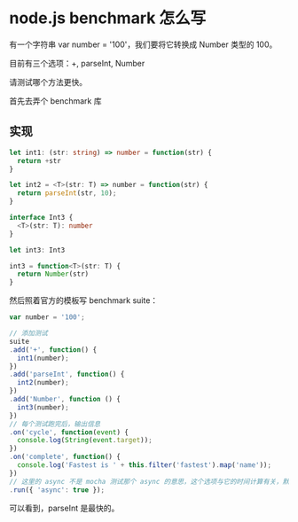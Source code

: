 # node.js benchmark 怎么写

有一个字符串 var number = '100'，我们要将它转换成 Number 类型的 100。

目前有三个选项：+, parseInt, Number

请测试哪个方法更快。

首先去弄个 benchmark 库

## 实现

```ts
let int1: (str: string) => number = function(str) {
  return +str
}

let int2 = <T>(str: T) => number = function(str) {
  return parseInt(str, 10);
}

interface Int3 {
  <T>(str: T): number
}

let int3: Int3

int3 = function<T>(str: T) {
  return Number(str)
}
```

然后照着官方的模板写 benchmark suite：

```js
var number = '100';

// 添加测试
suite
.add('+', function() {
  int1(number);
})
.add('parseInt', function() {
  int2(number);
})
.add('Number', function () {
  int3(number);
})
// 每个测试跑完后，输出信息
.on('cycle', function(event) {
  console.log(String(event.target));
})
.on('complete', function() {
  console.log('Fastest is ' + this.filter('fastest').map('name'));
})
// 这里的 async 不是 mocha 测试那个 async 的意思，这个选项与它的时间计算有关，默认勾上就好了。
.run({ 'async': true });
```

可以看到，parseInt 是最快的。